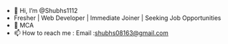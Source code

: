 - 👋 Hi, I’m @Shubhs1112
- Fresher | Web Developer | Immediate Joiner | Seeking Job Opportunities
- 👀 MCA 
- 📫 How to reach me : Email :shubhs08163@gmail.com

<!---
Shubhs1112/Shubhs1112 is a ✨ special ✨ repository because its `README.md` (this file) appears on your GitHub profile.
You can click the Preview link to take a look at your changes.
--->
